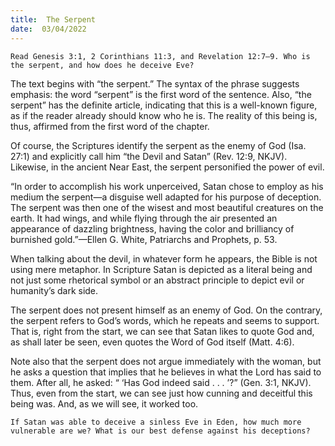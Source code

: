 ```yaml
---
title:  The Serpent
date:  03/04/2022
---
```


`Read Genesis 3:1, 2 Corinthians 11:3, and Revelation 12:7–9. Who is the serpent, and how does he deceive Eve?`

The text begins with “the serpent.” The syntax of the phrase suggests emphasis: the word “serpent” is the first word of the sentence. Also, “the serpent” has the definite article, indicating that this is a well-known figure, as if the reader already should know who he is. The reality of this being is, thus, affirmed from the first word of the chapter.

Of course, the Scriptures identify the serpent as the enemy of God (Isa. 27:1) and explicitly call him “the Devil and Satan” (Rev. 12:9, NKJV). Likewise, in the ancient Near East, the serpent personified the power of evil.

“In order to accomplish his work unperceived, Satan chose to employ as his medium the serpent—a disguise well adapted for his purpose of deception. The serpent was then one of the wisest and most beautiful creatures on the earth. It had wings, and while flying through the air presented an appearance of dazzling brightness, having the color and brilliancy of burnished gold.”—Ellen G. White, Patriarchs and Prophets, p. 53.

When talking about the devil, in whatever form he appears, the Bible is not using mere metaphor. In Scripture Satan is depicted as a literal being and not just some rhetorical symbol or an abstract principle to depict evil or humanity’s dark side.

The serpent does not present himself as an enemy of God. On the contrary, the serpent refers to God’s words, which he repeats and seems to support. That is, right from the start, we can see that Satan likes to quote God and, as shall later be seen, even quotes the Word of God itself (Matt. 4:6).

Note also that the serpent does not argue immediately with the woman, but he asks a question that implies that he believes in what the Lord has said to them. After all, he asked: “ ‘Has God indeed said . . . ’?” (Gen. 3:1, NKJV). Thus, even from the start, we can see just how cunning and deceitful this being was. And, as we will see, it worked too.

`If Satan was able to deceive a sinless Eve in Eden, how much more vulnerable are we? What is our best defense against his deceptions?`
